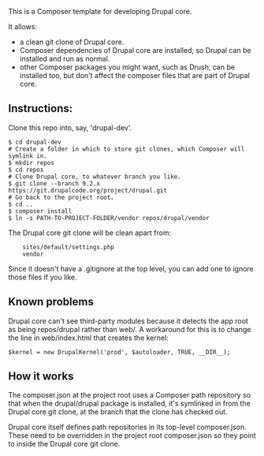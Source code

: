 This is a Composer template for developing Drupal core.

It allows:

- a clean git clone of Drupal core.
- Composer dependencies of Drupal core are installed, so Drupal can be installed
  and run as normal.
- other Composer packages you might want, such as Drush, can be installed too,
  but don't affect the composer files that are part of Drupal core.

## Instructions:

Clone this repo into, say, 'drupal-dev'.

```
$ cd drupal-dev
# Create a folder in which to store git clones, which Composer will symlink in.
$ mkdir repos
$ cd repos
# Clone Drupal core, to whatever branch you like.
$ git clone --branch 9.2.x https://git.drupalcode.org/project/drupal.git
# Go back to the project root.
$ cd ..
$ composer install
$ ln -s PATH-TO-PROJECT-FOLDER/vendor repos/drupal/vendor
```

The Drupal core git clone will be clean apart from:

```
	sites/default/settings.php
	vendor
```

Since it doesn't have a .gitignore at the top level, you can add one to ignore
those files if you like.

## Known problems

Drupal core can't see third-party modules because it detects the app root as
being repos/drupal rather than web/. A workaround for this is to change the
line in web/index.html that creates the kernel:

```
$kernel = new DrupalKernel('prod', $autoloader, TRUE, __DIR__);
```

## How it works

The composer.json at the project root uses a Composer path repository so that when the drupal/drupal package is installed, it's symlinked in from the Drupal core git clone, at the branch that the clone has checked out.

Drupal core itself defines path repositories in its top-level composer.json. These need to be overridden in the project root composer.json so they point to inside the Drupal core git clone.
